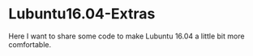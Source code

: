 # Lubuntu16.04-Extras
Here I want to share some code to make Lubuntu 16.04 a little bit more comfortable.
